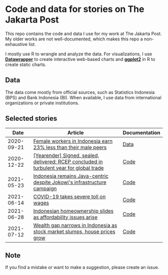 # Code and data for stories on The Jakarta Post

This repo contains the code and data I use for my work at The Jakarta Post. My older works are not well-documented, which makes this repo a non-exhaustive list.

I mostly use R to wrangle and analyze the data. For visualizations, I use [**Datawrapper**](https://www.datawrapper.de/) to create interactive web-based charts and [**ggplot2**](https://ggplot2.tidyverse.org/) in R to create static charts.


## Data

The data come mostly from official sources, such as Statistics Indonesia (BPS) and Bank Indonesia (BI). When available, I use data from international organizations or private institutions.


## Selected stories

Date | Article | Documentation |  
------ | --------- | ------- |  
2020-09-21 | [Female workers in Indonesia earn 23% less than their male peers](https://www.thejakartapost.com/news/2020/09/20/female-workers-in-indonesia-earn-23-less-than-their-male-peers.html) | [Data](/20200921_pay-gap) |  
2020-12-22 | [[Yearender] Signed, sealed, delivered: RCEP concluded in turbulent year for global trade](https://www.thejakartapost.com/news/2020/12/22/yearender-signed-sealed-delivered-rcep-concluded-in-turbulent-year-for-global-trade.html) | [Code](/20201222_rcep-export) |  
2021-05-23 | [Indonesia remains Java-centric despite Jokowi's infrastructure campaign](https://www.thejakartapost.com/news/2021/05/23/indonesia-remains-java-centric-despite-jokowis-infrastructure-campaign.html) | [Code](/20210523_population-distribution) |  
2021-06-14 | [COVID-19 takes severe toll on wages](https://www.thejakartapost.com/news/2021/06/14/covid-19-takes-severe-toll-on-wages.html) | [Code](/20210614_wages) |  
2021-06-28 | [Indonesian homeownership slides as affordability issues arise](https://www.thejakartapost.com/news/2021/06/28/indonesian-homeownership-slides-as-affordability-issues-arise.html) | [Code](/20210623_housing) |  
2021-07-12 | [Wealth gap narrows in Indonesia as stock market slumps, house prices grow](https://www.thejakartapost.com/news/2021/07/12/wealth-gap-narrows-in-indonesia-as-stock-market-slumps-house-prices-grow.html) | [Code](/20210708_wealth-inequality) |  


## Note

If you find a mistake or want to make a suggestion, please create an issue.